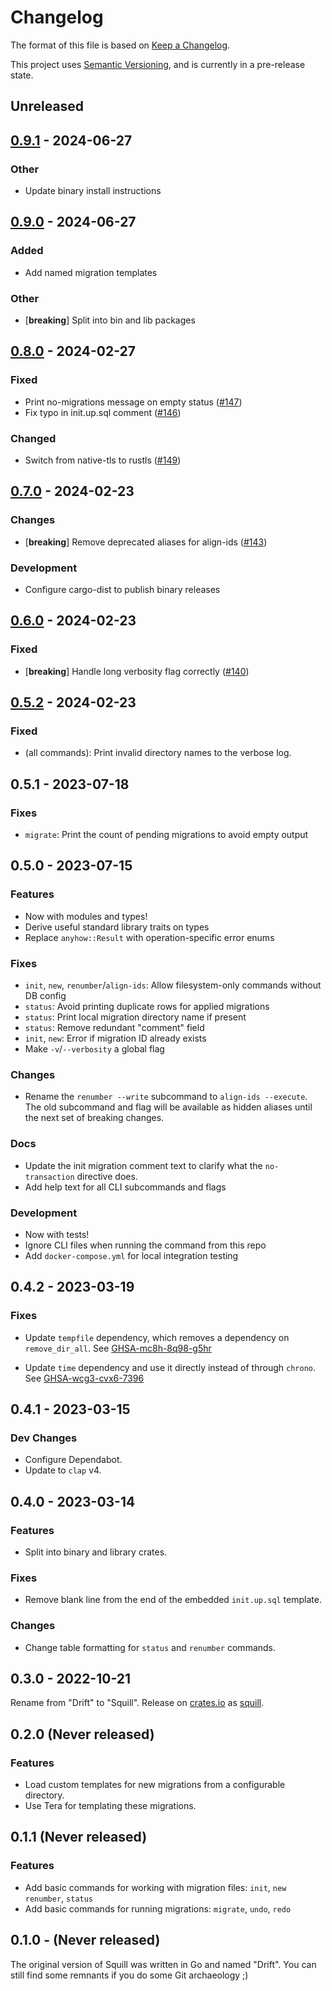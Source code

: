 # Changelog

The format of this file is based on [Keep a Changelog].

This project uses [Semantic Versioning], and is currently in a pre-release state.

[Semantic Versioning]: https://semver.org/spec/v2.0.0.html
[Keep a Changelog]: https://keepachangelog.com/en/1.0.0/

## Unreleased

## [0.9.1](https://github.com/jdkaplan/squill/compare/squill-cli-v0.9.0...squill-cli-v0.9.1) - 2024-06-27

### Other
- Update binary install instructions

## [0.9.0](https://github.com/jdkaplan/squill/compare/v0.8.0...squill-cli-v0.9.0) - 2024-06-27

### Added
- Add named migration templates

### Other
- [**breaking**] Split into bin and lib packages

## [0.8.0](https://github.com/jdkaplan/squill/compare/v0.7.0...v0.8.0) - 2024-02-27

### Fixed
- Print no-migrations message on empty status ([#147](https://github.com/jdkaplan/squill/pull/147))
- Fix typo in init.up.sql comment ([#146](https://github.com/jdkaplan/squill/pull/146))

### Changed
- Switch from native-tls to rustls ([#149](https://github.com/jdkaplan/squill/pull/149))

## [0.7.0](https://github.com/jdkaplan/squill/compare/v0.6.0...v0.7.0) - 2024-02-23

### Changes
- [**breaking**] Remove deprecated aliases for align-ids ([#143](https://github.com/jdkaplan/squill/pull/143))

### Development
- Configure cargo-dist to publish binary releases

## [0.6.0](https://github.com/jdkaplan/squill/compare/v0.5.2...v0.6.0) - 2024-02-23

### Fixed
- [**breaking**] Handle long verbosity flag correctly ([#140](https://github.com/jdkaplan/squill/pull/140))

## [0.5.2](https://github.com/jdkaplan/squill/compare/v0.5.1...v0.5.2) - 2024-02-23

### Fixed

- (all commands): Print invalid directory names to the verbose log.

## 0.5.1 - 2023-07-18

### Fixes

- `migrate`: Print the count of pending migrations to avoid empty output

## 0.5.0 - 2023-07-15

### Features

- Now with modules and types!
- Derive useful standard library traits on types
- Replace `anyhow::Result` with operation-specific error enums

### Fixes

- `init`, `new`, `renumber`/`align-ids`: Allow filesystem-only commands without DB config
- `status`: Avoid printing duplicate rows for applied migrations
- `status`: Print local migration directory name if present
- `status`: Remove redundant "comment" field
- `init`, `new`: Error if migration ID already exists
- Make `-v`/`--verbosity` a global flag

### Changes

- Rename the `renumber --write` subcommand to `align-ids --execute`. The old subcommand and flag
  will be available as hidden aliases until the next set of breaking changes.

### Docs

- Update the init migration comment text to clarify what the `no-transaction` directive does.
- Add help text for all CLI subcommands and flags

### Development

- Now with tests!
- Ignore CLI files when running the command from this repo
- Add `docker-compose.yml` for local integration testing

## 0.4.2 - 2023-03-19

### Fixes

- Update `tempfile` dependency, which removes a dependency on `remove_dir_all`.
  See [GHSA-mc8h-8q98-g5hr](https://github.com/advisories/GHSA-mc8h-8q98-g5hr)

- Update `time` dependency and use it directly instead of through `chrono`.
  See [GHSA-wcg3-cvx6-7396](https://github.com/advisories/GHSA-wcg3-cvx6-7396)

## 0.4.1 - 2023-03-15

### Dev Changes

- Configure Dependabot.
- Update to `clap` v4.

## 0.4.0 - 2023-03-14

### Features

- Split into binary and library crates.

### Fixes

- Remove blank line from the end of the embedded `init.up.sql` template.

### Changes

- Change table formatting for `status` and `renumber` commands.

## 0.3.0 - 2022-10-21

Rename from "Drift" to "Squill".
Release on [crates.io](https://crates.io) as [squill](https://crates.io/crates/squill).

## 0.2.0 (Never released)

### Features

- Load custom templates for new migrations from a configurable directory.
- Use Tera for templating these migrations.

## 0.1.1 (Never released)

### Features

- Add basic commands for working with migration files: `init`, `new` `renumber`, `status`
- Add basic commands for running migrations: `migrate`, `undo`, `redo`

## 0.1.0 - (Never released)

The original version of Squill was written in Go and named "Drift". You can still find some remnants if you do some Git archaeology ;)
